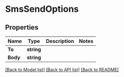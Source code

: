 # SmsSendOptions

## Properties

Name | Type | Description | Notes
------------ | ------------- | ------------- | -------------
**To** | **string** |  | 
**Body** | **string** |  | 

[[Back to Model list]](../README#documentation-for-models) [[Back to API list]](../README#documentation-for-api-endpoints) [[Back to README]](../README)


